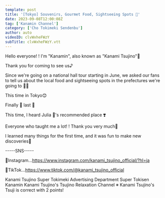 ```yaml
---
template: post
title: '[Tokyo] Souvenirs, Gourmet Food, Sightseeing Spots 🤍'
date: 2023-09-08T12:00:08Z
tag: ['Kanamin Channel']
category: ['Cho Tokimeki Sendenbu']
author: auto 
videoID: clvWxheFWzY
subTitle: clvWxheFWzY.vtt
---
```

Hello everyone! !
I'm "Kanamin", also known as "Kanami Tsujino"💙

Thank you for coming to see us♪



Since we're going on a national hall tour starting in June, we asked our fans to tell us about the local food and sightseeing spots in the prefectures we're going to 🫶🏻

This time in Tokyo😊


Finally 🥹 last 🥹

This time, I heard Julia 💜's recommended place ❣️


Everyone who taught me a lot! !
Thank you very much💞

I learned many things for the first time, and it was fun to make new discoveries🥰



-----SNS-----

💟Instagram…https://www.instagram.com/kanami_tsujino_official/?hl=ja

💟TikTok…https://www.tiktok.com/@kanami_tsujino_official


Kanami Tsujino Super Tokimeki Advertising Department Super Tokisen
Kanamin
Kanami Tsujino's Tsujino Relaxation Channel
※ Kanami Tsujino's Tsuji is correct with 2 points!